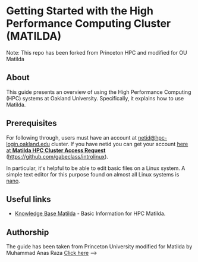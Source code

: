 # Getting Started with the High Performance Computing Cluster (MATILDA)

Note: This repo has been forked from Princeton HPC and modified for OU Matilda

## About
This guide presents an overview of using the High Performance Computing (HPC) systems at Oakland University. Specifically, it explains how to use Matilda. 

## Prerequisites

For following through, users must have an account at netid@hpc-login.oakland.edu cluster. If you have netid you can get your account [here at **Matilda HPC Cluster Access Request**](https://www.oakland.edu/uts/efficient-processes-forms/forms/) 
(https://github.com/gabeclass/introlinux).

In particular, it's helpful to be able to edit basic files on a Linux system.  A simple text editor for this purpose found on almost all Linux systems is [nano](https://www.nano-editor.org/).

## Useful links

* [Knowledge Base Matilda](https://kb.oakland.edu/uts/HPCMatilda) - Basic Information for HPC Matilda.    

## Authorship

The guide has been taken from Princeton University modified for Matilda by Muhammad Anas Raza
[Click here](https://bit.ly/hpcintro_24feb20)
-->
